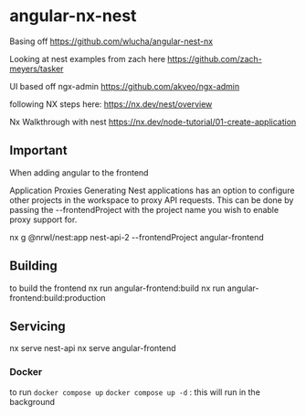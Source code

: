 # angular-nx-nest

Basing off
https://github.com/wlucha/angular-nest-nx

Looking at nest examples from zach here
https://github.com/zach-meyers/tasker


UI based off ngx-admin
https://github.com/akveo/ngx-admin


following NX steps here:
https://nx.dev/nest/overview


Nx Walkthrough with nest
https://nx.dev/node-tutorial/01-create-application


## Important
When adding angular to the frontend

Application Proxies
Generating Nest applications has an option to configure other projects in the workspace to proxy API requests. This can be done by passing the --frontendProject with the project name you wish to enable proxy support for.

nx g @nrwl/nest:app nest-api-2 --frontendProject angular-frontend


## Building
to build the frontend
nx run angular-frontend:build
nx run angular-frontend:build:production


## Servicing
nx serve nest-api
nx serve angular-frontend

### Docker
to run
`docker compose up`
`docker compose up -d` : this will run in the background